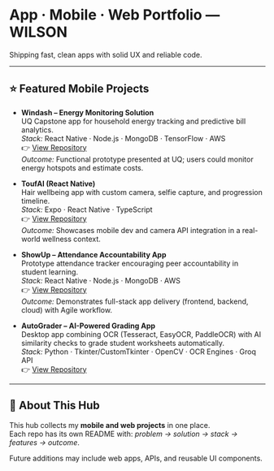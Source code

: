 # App · Mobile · Web Portfolio — WILSON
Shipping fast, clean apps with solid UX and reliable code.

---

## ⭐ Featured Mobile Projects

- **Windash – Energy Monitoring Solution**  
  UQ Capstone app for household energy tracking and predictive bill analytics.  
  *Stack:* React Native · Node.js · MongoDB · TensorFlow · AWS  
  👉 [View Repository](https://github.com/wilsonnguyen03/DECO3801)  
  *Outcome:* Functional prototype presented at UQ; users could monitor energy hotspots and estimate costs.  

- **ToufAI (React Native)**  
  Hair wellbeing app with custom camera, selfie capture, and progression timeline.  
  *Stack:* Expo · React Native · TypeScript  
  👉 [View Repository](https://github.com/wilsonnguyen03/ToufAI)  
  *Outcome:* Showcases mobile dev and camera API integration in a real-world wellness context.  

- **ShowUp – Attendance Accountability App**  
  Prototype attendance tracker encouraging peer accountability in student learning.  
  *Stack:* React Native · Node.js · MongoDB · AWS  
  👉 [View Repository](https://github.com/wilsonnguyen03/ShowUp)  
  *Outcome:* Demonstrates full-stack app delivery (frontend, backend, cloud) with Agile workflow.
  
- **AutoGrader – AI-Powered Grading App**  
  Desktop app combining OCR (Tesseract, EasyOCR, PaddleOCR) with AI similarity checks to grade student worksheets automatically.  
  *Stack:* Python · Tkinter/CustomTkinter · OpenCV · OCR Engines · Groq API  
  👉 [View Repository](https://github.com/wilsonnguyen03/autograder)
---

## 🔎 About This Hub
This hub collects my **mobile and web projects** in one place.  
Each repo has its own README with: *problem → solution → stack → features → outcome*.  

Future additions may include web apps, APIs, and reusable UI components.
